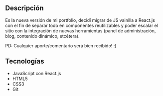 ## Descripción
Es la nueva versión de mi portfolio, decidí migrar de JS vainilla a React.js con el fin de separar todo en componentes reutilizables y poder escalar el sitio con la integración de nuevas herramientas (panel de administración, blog, contenido dinámico, etcétera).

PD: Cualquier aporte/comentario será bien recibido! :)

## Tecnologías
- JavaScript con React.js
- HTML5
- CSS3
- Git

